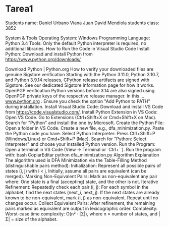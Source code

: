 # Tarea1

Students name:
Daniel Urbano Viana 
Juan David Mendiola
students class:
3852

System & Tools
Operating System: Windows
Programming Language: Python 3.4
Tools: Only the default Python interpreter is required, no additional libraries.
How to Run the Code in Visual Studio Code
Install Python:
Download and install Python from https://www.python.org/downloads/

Download Python | Python.org
How to verify your downloaded files are genuine Sigstore verification Starting with the Python 3.11.0, Python 3.10.7, and Python 3.9.14 releases, CPython release artifacts are signed with Sigstore. See our dedicated Sigstore Information page for how it works. OpenPGP verification Python versions before 3.14 are also signed using OpenPGP private keys of the respective release manager. In this ...
www.python.org
.
Ensure you check the option "Add Python to PATH" during installation.
Install Visual Studio Code:
Download and install VS Code from https://code.visualstudio.com/.
Install Python Extension in VS Code:
Open VS Code.
Go to Extensions (Ctrl+Shift+X or Cmd+Shift+X on Mac).
Search for "Python" and install the one by Microsoft.
Create the Python File:
Open a folder in VS Code.
Create a new file, e.g., dfa_minimization.py.
Paste the Python code you have.
Select Python Interpreter:
Press Ctrl+Shift+P (Windows/Linux) or Cmd+Shift+P (Mac).
Search for "Python: Select Interpreter" and choose your installed Python version.
Run the Program:
Open a terminal in VS Code (View → Terminal or `Ctrl+``).
Run the program with:
bash
CopiarEditar
python dfa_minimization.py
Algorithm Explanation
The algorithm used is DFA Minimization via the Table-Filling Method (distinguishable pairs method):
Initialization:
Represent all possible pairs of states (i, j) with i < j.
Initially, assume all pairs are equivalent (can be merged).
Marking Non-Equivalent Pairs:
Mark as non-equivalent any pair where:
One state is a final (accepting) state, and the other is not.
Iterative Refinement:
Repeatedly check each pair (i, j):
For each symbol in the alphabet, find the next states (next_i, next_j).
If the next states are already known to be non-equivalent, mark (i, j) as non-equivalent.
Repeat until no changes occur.
Collect Equivalent Pairs:
After refinement, the remaining pairs marked as equivalent are output in lexicographic order.
Complexity:
Worst-case time complexity: O(n² · |Σ|),
where n = number of states, and |Σ| = size of the alphabet.
